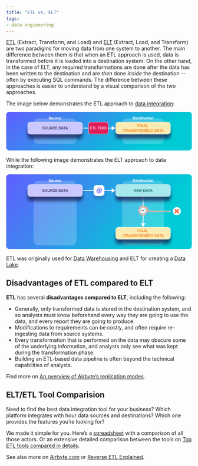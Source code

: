 ```yaml
---
title: "ETL vs. ELT"
tags:
- data engineering
---
```

[ETL](term/etl.md) (Extract, Transform, and Load) and [ELT](term/elt.md) (Extract, Load, and Transform) are two paradigms for moving data from one system to another. The main difference between them is that when an ETL approach is used, data is transformed before it is loaded into a destination system. On the other hand, in the case of ELT, any required transformations are done after the data has been written to the destination and are _then_ done _inside_ the destination -- often by executing SQL commands. The difference between these approaches is easier to understand by a visual comparison of the two approaches. 

The image below demonstrates the ETL approach to [data integration](https://airbyte.com/blog/data-integration):

![](images/etl-tool.png)

While the following image demonstrates the ELT approach to data integration:

![](images/elt-tool.png)

ETL was originally used for [Data Warehousing](term/data%20warehouse.md) and ELT for creating a [Data Lake](term/data%20lake.md). 

## Disadvantages of ETL compared to ELT

**ETL** has several **disadvantages compared to ELT**, including the following:

- Generally, only transformed data is stored in the destination system, and so analysts must know beforehand every way they are going to use the data, and every report they are going to produce.  
- Modifications to requirements can be costly, and often require re-ingesting data from source systems.
- Every transformation that is performed on the data may obscure some of the underlying information, and analysts only see what was kept during the transformation phase. 
- Building an ETL-based data pipeline is often beyond the technical capabilities of analysts.

Find more on [An overview of Airbyte’s replication modes](https://airbyte.com/blog/understanding-data-replication-modes).

## ELT/ETL Tool Comparision
Need to find the best data integration tool for your business? Which platform integrates with hour data sources and destinations? Which one provides the features you’re looking for?  
  
We made it simple for you. Here’s a [spreadsheet](https://docs.google.com/spreadsheets/d/1QKrtBpg6PliPMpcndpmkZpDVIz_o6_Y-LWTTvQ6CfHA/edit?usp=sharing) with a comparison of all those actors. Or an extensive detailed comparison between the tools on [Top ETL tools compared in details](https://airbyte.com/etl-tools-comparison).

See also more on [Airbyte.com](https://airbyte.com) or [Reverse ETL Explained](https://airbyte.com/blog/reverse-etl#so-what-is-a-reverse-etl).
